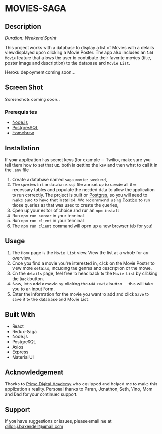 # MOVIES-SAGA 

## Description

_Duration: Weekend Sprint_

This project works with a database to display a list of Movies with a details view displayed upon clicking a Movie Poster. The app also includes an `Add Movie` feature that allows the user to contribute their favorite movies (title, poster image and description) to the database and `Movie List`. 

Heroku deployment coming soon...

## Screen Shot

Screenshots coming soon...

### Prerequisites

- [Node.js](https://nodejs.org/en/)
- [PostgresSQL](https://www.postgresql.org/)
- [Homebrew](https://brew.sh/)

## Installation

If your application has secret keys (for example --  Twilio), make sure you tell them how to set that up, both in getting the key and then what to call it in the `.env` file.

1. Create a database named `saga_movies_weekend`,
2. The queries in the `database.sql` file are set up to create all the necessary tables and populate the needed data to allow the application to run correctly. The project is built on [Postgres](https://www.postgresql.org/download/), so you will need to make sure to have that installed. We recommend using [Postico](https://eggerapps.at/postico/) to run those queries as that was used to create the queries, 
3. Open up your editor of choice and run an `npm install`
4. Run `npm run server` in your terminal
5. Run `npm run client` in your terminal
6. The `npm run client` command will open up a new browser tab for you!

## Usage

1. The `Home` page is the `Movie List` view. View the list as a whole for an overview.
2. Once you find a movie you're interested in, click on the Movie Poster to view more `details`, including the genres and description of the movie.
3. On the `details` page, feel free to head back to the `Movie List` by clicking the `Back` button.
4. Now, let's add a movie by clicking the `Add Movie` button -- this will take you to an input Form.
5. Enter the information for the movie you want to add and click `Save` to save it to the database and Movie List.


## Built With

- React
- Redux-Saga
- Node.js
- PostgreSQL
- Axios
- Express
- Material UI


## Acknowledgement
Thanks to [Prime Digital Academy](www.primeacademy.io) who equipped and helped me to make this application a reality. Personal thanks to Paran, Jonathon, Seth, Vino, Mom and Dad for your continued support.

## Support
If you have suggestions or issues, please email me at [dillon.j.baxendell@gmail.com](www.google.com)
